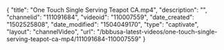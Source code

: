 {
    "title": "One Touch Single Serving Teapot CA.mp4",
    "description": "",
    "channelid": "111091684",
    "videoid": "110007559",
    "date_created": "1502525808",
    "date_modified": "1504049170",
    "type": "captivate",
    "layout": "channelVideo",
    "url": "\/bbbusa-latest-videos\/one-touch-single-serving-teapot-ca-mp4\/111091684-110007559"
}